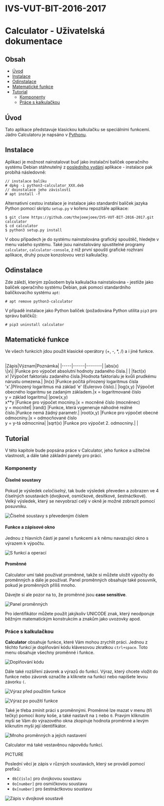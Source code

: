 
# IVS-VUT-BIT-2016-2017 
# **Calculator - Uživatelská dokumentace**

## **Obsah**

* [Úvod](#úvod)
* [Instalace](#instalace) 
* [Odinstalace](#odinstalace)
* [Matematické funkce](#matematické-funkce)
* [Tutorial](#tutorial)
  * [Komponenty](#komponenty)
  * [Práce s kalkulačkou](#práce-s-kalkulačkou)

## **Úvod**

Tato aplikace představuje klasickou kalkulačku se speciálními funkcemi. Jádro Calculatoru je napsáno v [Pythonu](https://www.python.org/).  

## **Instalace**

Aplikaci je možnost nainstalovat buď jako instalační balíček operačního systému Debian stáhnutelný z [posledního vydání](https://github.com/thejoeejoee/IVS-VUT-BIT-2016-2017/releases/latest) aplikace - instalace pak probíhá následovně:
```
// instalace balíku
# dpkg -i python3-calculator_XXX.deb
// doinstalace jeho závislostí
# apt install -f
```
Alternativní cestou instalace je instalace jako standardní balíček jazyka Python pomocí skriptu `setup.py` v kořenu repozitáře aplikace:
```
$ git clone https://github.com/thejoeejoee/IVS-VUT-BIT-2016-2017.git calculator
$ cd calculator
$ python3 setup.py install
```
V obou případech je do systému nainstalována grafický spouštěč, hledejte v menu vašeho systému. Také jsou nainstalovány spustitelné programy `calculator`, `calculator-console`, z niž první spouští grafické rozhraní aplikace, druhý pouze konzolovou verzi kalkulačky. 

## **Odinstalace**

Zde záleží, kterým způsobem byla kalkulačka nainstalována - jestliže jako balíček operačního systému Debian, pak pomocí standardního balíčkovacího systému `apt`:
```
# apt remove python3-calculator
```
V případě instalace jako Python balíček (požadována Python utilita `pip3` pro správu balíčků):
```
# pip3 uninstall calculator
```

## **Matematické funkce**

Ve všech funkcích jdou použít klasické operátory (+, -, *, /) a i jiné funkce.

<br>
|Zápis|Význam|Poznámka|
|-----|------|--------|
|abs(x)<br>\|x\| |Funkce pro výpočet absolutní hodnoty zadaného čísla.| |
|fact(x)<br>x! |Výpočet faktorialu zadaného čísla.|Hodnota faktorialu je kvůli prudkému nárustu omezena.|
|ln(x) |Funkce počítá přirozený logaritmus čísla 'x'.|Přirozený logaritmus má základ 'e' (Eulerovo číslo).|
|log(x,y) |Výpočet obecného logaritmu se zadaným základem.|x = logaritmované číslo<br>y = základ logaritmu|
|pow(x,y)<br>x**y |Funkce pro výpočet mocniny.|x = mocněné číslo (mocněnec)<br>y = mocnitel|
|rand() |Funkce, která vygeneruje náhodné reálné číslo.|Funkce nemá žádný parametr.|
|root(x,y) |Funkce pro výpočet obecné odmocniny.|x = odmocňované číslo<br>y = y-tá odmocnina|
|sqrt(x) |Funkce pro výpočet 2. odmocniny.| |
<br>

## **Tutorial**

V této kapitole bude popsána práce v Calculator, jeho funkce a užitečné vlastnosti, a dále také základní panely pro práci.

### Komponenty

#### Číselné soustavy

Pokud je výsledek _celočíselný_, tak bude výsledek převeden a zobrazen ve 4 číselných soustavách (dvojkové, osmičkové, desítkové, šestnáctkové). Velký výsledek, který se nevyobrazí celý v okně je možné zobrazit pomocí posuvníku.

![Číselné soustavy s převedeným číslem](system2.png)

#### Funkce a zápisové okno

Jednou z hlavních částí je panel s funkcemi a k němu navazující okno s výrazem k výpočtu.

![S funkcí a operací](func2.png)

#### Proměnné

Calculator umí také používat proměnné, takže si můžete uložit výpočty do proměnných a dále je používat. Panel proměnných obsahuje také posuvník, pokud je proměnných příliš mnoho.

Dávejte si ale pozor na to, že proměnné jsou **case sensitive**.

![Panel proměnných](variable.png)

Pro identifikátor můžete použít jakýkoliv UNICODE znak, který neodporuje běžným matematickým konstrukcím a znakům jako uvozovky apod.

### Práce s kalkulačkou

**Calculator** obsahuje funkce, které Vám mohou zrychlit práci. Jednou z těchto funkcí je doplňování kódu klávesovou zkratkou `ctrl+space`. Toto menu obsahuje všechny proměnné i funkce.

![Doplňování kódu](complete.png)

Dále také rozšíření závorek a výrazů do funkcí. Výraz, který chcete vložit do funkce nebo závorek označíte a kliknete na funkci nebo napíšete levou závorku `(`.

![Výraz před použitím funkce](enfunc1.png)

![Výraz po použití funkce](enfunc2.png)

Také je třeba zmínit práci s proměnnými. Proměnné lze mazat v menu (tři tečky) pomocí ikony koše, a také nastavit na `1` nebo `0`. Pravým kliknutím myši se Vám do výrazového okna zkopíruje hodnota proměnné a levým kliknutím myši její identifikátor.

![Mnoho proměnných a jejich nastavení](many_vars.png)

Calculator má také vestavěnou nápovědu funkcí.

PICTURE

Poslední věcí je zápis v různých soustavách, který se provádí pomocí prefixů:
* `0b[číslo]` pro dvojkovou soustavu
* `0o[number]` pro osmičkovou soustavu
* `0x[number]` pro šestnáctkovou soustavu

![Zápis v dvojkové soustavě](binary_value.png)








